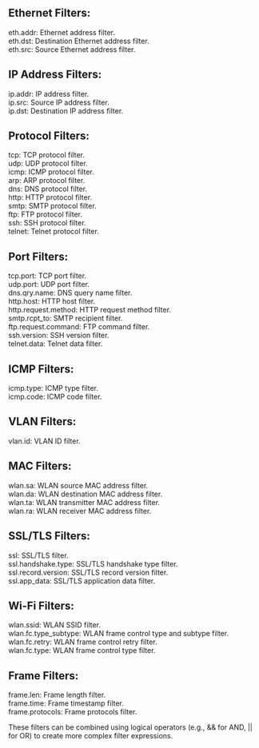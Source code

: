 ## Ethernet Filters:  

eth.addr: Ethernet address filter.  
eth.dst: Destination Ethernet address filter.  
eth.src: Source Ethernet address filter.  

## IP Address Filters:  

ip.addr: IP address filter.  
ip.src: Source IP address filter.  
ip.dst: Destination IP address filter.  

## Protocol Filters:  

tcp: TCP protocol filter.  
udp: UDP protocol filter.  
icmp: ICMP protocol filter.  
arp: ARP protocol filter.  
dns: DNS protocol filter.  
http: HTTP protocol filter.  
smtp: SMTP protocol filter.  
ftp: FTP protocol filter.  
ssh: SSH protocol filter.  
telnet: Telnet protocol filter.  

## Port Filters:  

tcp.port: TCP port filter.  
udp.port: UDP port filter.  
dns.qry.name: DNS query name filter.  
http.host: HTTP host filter.  
http.request.method: HTTP request method filter.  
smtp.rcpt_to: SMTP recipient filter.  
ftp.request.command: FTP command filter.  
ssh.version: SSH version filter.  
telnet.data: Telnet data filter.  

## ICMP Filters:  

icmp.type: ICMP type filter.  
icmp.code: ICMP code filter.  

## VLAN Filters:

vlan.id: VLAN ID filter.  

## MAC Filters:  

wlan.sa: WLAN source MAC address filter.  
wlan.da: WLAN destination MAC address filter.  
wlan.ta: WLAN transmitter MAC address filter.  
wlan.ra: WLAN receiver MAC address filter.  

## SSL/TLS Filters:  

ssl: SSL/TLS filter.  
ssl.handshake.type: SSL/TLS handshake type filter.  
ssl.record.version: SSL/TLS record version filter.  
ssl.app_data: SSL/TLS application data filter.  

## Wi-Fi Filters:   

wlan.ssid: WLAN SSID filter.  
wlan.fc.type_subtype: WLAN frame control type and subtype filter.  
wlan.fc.retry: WLAN frame control retry filter.  
wlan.fc.type: WLAN frame control type filter.  

## Frame Filters:  

frame.len: Frame length filter.  
frame.time: Frame timestamp filter.  
frame.protocols: Frame protocols filter.  

These filters can be combined using logical operators (e.g., && for AND, || for OR) to create more complex filter expressions.   
